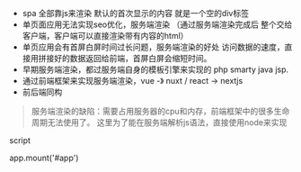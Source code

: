 - spa  全部靠js来渲染 默认的首次显示的内容 就是一个空的div标签
- 单页面应用无法实现seo优化，服务端渲染 （通过服务端渲染完成后 整个交给客户端，客户端可以直接渲染带有内容的html）
- 单页应用会有首屏白屏时间过长问题，服务端渲染的好处 访问数据的速度，直接用拼接好的数据返回给前端，首屏白屏会缩短时间。
- 早期服务端渲染，都过服务端自身的模板引擎来实现的 php smarty  java jsp.
- 通过前端框架来实现服务端渲染，vue -》 nuxt / react -> nextjs 
- 前后端同构

> 服务端渲染的缺陷：需要占用服务器的cpu和内存，前端框架中的很多生命周期无法使用了。 这里为了能在服务端解析js语法，直接使用node来实现


<div id="app">

</div>

script  

app.mount('#app')
